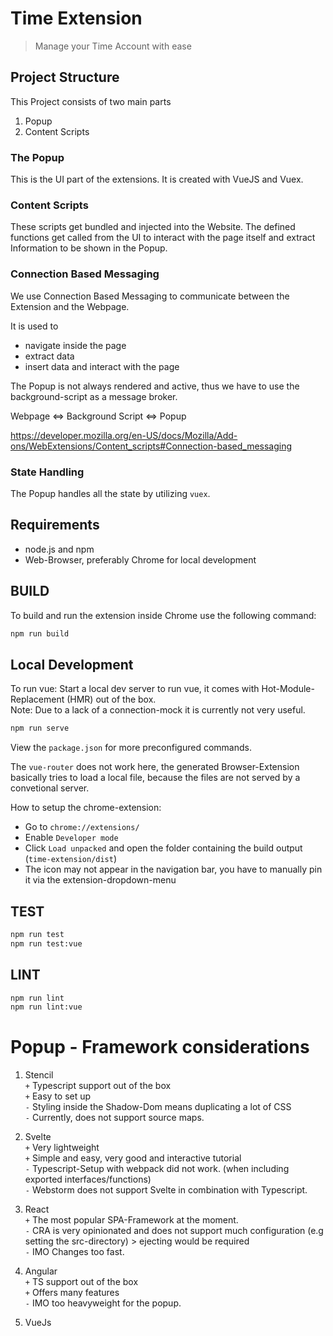 # Time Extension

> Manage your Time Account with ease

## Project Structure

This Project consists of two main parts

1. Popup
2. Content Scripts

### The Popup

This is the UI part of the extensions. It is created with VueJS and Vuex.

### Content Scripts

These scripts get bundled and injected into the Website. The defined functions
get called from the UI to interact with the page itself and extract Information
to be shown in the Popup.

### Connection Based Messaging

We use Connection Based Messaging to communicate between the Extension and the
Webpage.

It is used to

- navigate inside the page
- extract data
- insert data and interact with the page

The Popup is not always rendered and active, thus we have to use the
background-script as a message broker.

Webpage <=> Background Script <=> Popup

https://developer.mozilla.org/en-US/docs/Mozilla/Add-ons/WebExtensions/Content_scripts#Connection-based_messaging

### State Handling

The Popup handles all the state by utilizing `vuex`.

## Requirements

- node.js and npm
- Web-Browser, preferably Chrome for local development

## BUILD

To build and run the extension inside Chrome use the following command:

```bash
npm run build
```

## Local Development

To run vue: Start a local dev server to run vue, it comes with
Hot-Module-Replacement (HMR) out of the box.  
Note: Due to a lack of a connection-mock it is currently not very useful.

```bash
npm run serve
```

View the `package.json` for more preconfigured commands.

The `vue-router` does not work here, the generated Browser-Extension basically
tries to load a local file, because the files are not served by a convetional
server.

How to setup the chrome-extension:

- Go to `chrome://extensions/`
- Enable `Developer mode`
- Click `Load unpacked` and open the folder containing the build
  output (`time-extension/dist`)
- The icon may not appear in the navigation bar, you have to manually pin it via
  the extension-dropdown-menu

## TEST

```bash
npm run test
npm run test:vue
```

## LINT

```bash
npm run lint
npm run lint:vue
```

# Popup - Framework considerations

1. Stencil  
   `+` Typescript support out of the box  
   `+` Easy to set up  
   `-` Styling inside the Shadow-Dom means duplicating a lot of CSS  
   `-` Currently, does not support source maps.

2. Svelte  
   `+` Very lightweight  
   `+` Simple and easy, very good and interactive tutorial  
   `-` Typescript-Setup with webpack did not work. (when including exported
   interfaces/functions)  
   `-` Webstorm does not support Svelte in combination with Typescript.

3. React  
   `+` The most popular SPA-Framework at the moment.  
   `-` CRA is very opinionated and does not support much configuration (e.g
   setting the src-directory) > ejecting would be required  
   `-` IMO Changes too fast.

4. Angular  
   `+` TS support out of the box  
   `+` Offers many features    
   `-` IMO too heavyweight for the popup.

5. VueJs

